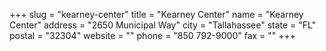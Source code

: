 +++
slug = "kearney-center"
title = "Kearney Center"
name = "Kearney Center"
address = "2650 Municipal Way"
city = "Tallahassee"
state = "FL"
postal = "32304"
website = ""
phone = "850 792-9000"
fax = ""
+++
